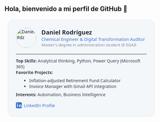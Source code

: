 ## Hola, bienvenido a mi perfil de GitHub 👋

<!-- Professional Profile Card for Daniel Rdz -->
<div style="max-width:430px;margin:24px auto;padding:24px;border-radius:16px;background:#f4f7fa;border:1px solid #e2e8f0;box-shadow:0 2px 8px rgba(0,0,0,0.05);font-family:Segoe UI,sans-serif;">
  <div style="display:flex;align-items:center;gap:16px;">
    <img src="https://media.licdn.com/dms/image/D4E03AQFhG_2gQZrQ2Q/profile-displayphoto-shrink_800_800/0/1704493377752?e=1723075200&v=beta&t=3kK9y1o7XwUy4h5z6sDv2R9qQZ4ChTnqC1wG-K2fFto" alt="Daniel Rdz" style="width:64px;height:64px;border-radius:50%;border:2px solid #e2e8f0;">
    <div>
      <h2 style="margin:0;font-size:1.4em;color:#212a38;">Daniel Rodríguez</h2>
      <div style="color:#4371c4;font-weight:500;font-size:1em;">Chemical Engineer & Digital Transformation Auditor</div>
      <div style="font-size:0.94em;color:#7b8794;">Master's degree in administration student @ EGAII</div>
    </div>
  </div>
  <hr style="margin:18px 0 12px 0;border:0;border-top:1px solid #e2e8f0;">
  <div style="font-size:1em;color:#323e4d;">
    <strong>Top Skills:</strong> Analytical thinking, Python, Power Query (Microsoft 365)
    <br>
    <strong>Favorite Projects:</strong>
    <ul style="margin:8px 0 8px 20px;">
      <li>Inflation-adjusted Retirement Fund Calculator</li>
      <li>Invoice Manager with Gmail API integration</li>
    </ul>
    <strong>Interests:</strong> Automation, Business Intelligence
  </div>
  <div style="margin-top:16px;">
    <a href="https://www.linkedin.com/in/daniel-rdz-rdz/" target="_blank" style="display:inline-flex;align-items:center;text-decoration:none;color:#4371c4;font-weight:500;">
      <svg width="20" height="20" viewBox="0 0 24 24" fill="#4371c4" style="margin-right:6px;"><path d="M19 0h-14c-2.76 0-5 2.24-5 5v14c0 2.76 2.24 5 5 5h14c2.76 0 5-2.24 5-5v-14c0-2.76-2.24-5-5-5zm-11 19h-3v-9h3v9zm-1.5-10.29c-.97 0-1.75-.79-1.75-1.76 0-.97.78-1.75 1.75-1.75s1.75.78 1.75 1.75c0 .97-.78 1.76-1.75 1.76zm15.5 10.29h-3v-4.5c0-1.08-.02-2.47-1.5-2.47s-1.73 1.17-1.73 2.39v4.58h-3v-9h2.89v1.23h.04c.4-.75 1.37-1.54 2.82-1.54 3.01 0 3.57 1.98 3.57 4.56v4.75z"/></svg>
      LinkedIn Profile
    </a>
  </div>
</div>
